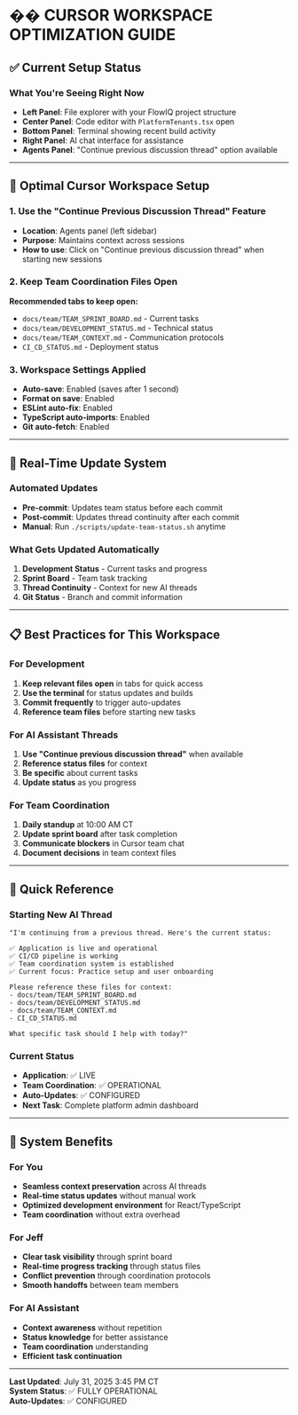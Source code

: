 # �� **CURSOR WORKSPACE OPTIMIZATION GUIDE**

## **✅ Current Setup Status**

### **What You're Seeing Right Now**
- **Left Panel**: File explorer with your FlowIQ project structure
- **Center Panel**: Code editor with `PlatformTenants.tsx` open
- **Bottom Panel**: Terminal showing recent build activity
- **Right Panel**: AI chat interface for assistance
- **Agents Panel**: "Continue previous discussion thread" option available

---

## **🎯 Optimal Cursor Workspace Setup**

### **1. Use the "Continue Previous Discussion Thread" Feature**
- **Location**: Agents panel (left sidebar)
- **Purpose**: Maintains context across sessions
- **How to use**: Click on "Continue previous discussion thread" when starting new sessions

### **2. Keep Team Coordination Files Open**
**Recommended tabs to keep open:**
- `docs/team/TEAM_SPRINT_BOARD.md` - Current tasks
- `docs/team/DEVELOPMENT_STATUS.md` - Technical status
- `docs/team/TEAM_CONTEXT.md` - Communication protocols
- `CI_CD_STATUS.md` - Deployment status

### **3. Workspace Settings Applied**
- **Auto-save**: Enabled (saves after 1 second)
- **Format on save**: Enabled
- **ESLint auto-fix**: Enabled
- **TypeScript auto-imports**: Enabled
- **Git auto-fetch**: Enabled

---

## **🔄 Real-Time Update System**

### **Automated Updates**
- **Pre-commit**: Updates team status before each commit
- **Post-commit**: Updates thread continuity after each commit
- **Manual**: Run `./scripts/update-team-status.sh` anytime

### **What Gets Updated Automatically**
1. **Development Status** - Current tasks and progress
2. **Sprint Board** - Team task tracking
3. **Thread Continuity** - Context for new AI threads
4. **Git Status** - Branch and commit information

---

## **📋 Best Practices for This Workspace**

### **For Development**
1. **Keep relevant files open** in tabs for quick access
2. **Use the terminal** for status updates and builds
3. **Commit frequently** to trigger auto-updates
4. **Reference team files** before starting new tasks

### **For AI Assistant Threads**
1. **Use "Continue previous discussion thread"** when available
2. **Reference status files** for context
3. **Be specific** about current tasks
4. **Update status** as you progress

### **For Team Coordination**
1. **Daily standup** at 10:00 AM CT
2. **Update sprint board** after task completion
3. **Communicate blockers** in Cursor team chat
4. **Document decisions** in team context files

---

## **🚨 Quick Reference**

### **Starting New AI Thread**
```
"I'm continuing from a previous thread. Here's the current status:

✅ Application is live and operational
✅ CI/CD pipeline is working
✅ Team coordination system is established
✅ Current focus: Practice setup and user onboarding

Please reference these files for context:
- docs/team/TEAM_SPRINT_BOARD.md
- docs/team/DEVELOPMENT_STATUS.md
- docs/team/TEAM_CONTEXT.md
- CI_CD_STATUS.md

What specific task should I help with today?"
```

### **Current Status**
- **Application**: ✅ LIVE
- **Team Coordination**: ✅ OPERATIONAL
- **Auto-Updates**: ✅ CONFIGURED
- **Next Task**: Complete platform admin dashboard

---

## **🎉 System Benefits**

### **For You**
- **Seamless context preservation** across AI threads
- **Real-time status updates** without manual work
- **Optimized development environment** for React/TypeScript
- **Team coordination** without extra overhead

### **For Jeff**
- **Clear task visibility** through sprint board
- **Real-time progress tracking** through status files
- **Conflict prevention** through coordination protocols
- **Smooth handoffs** between team members

### **For AI Assistant**
- **Context awareness** without repetition
- **Status knowledge** for better assistance
- **Team coordination** understanding
- **Efficient task continuation**

---

**Last Updated**: July 31, 2025 3:45 PM CT  
**System Status**: ✅ FULLY OPERATIONAL  
**Auto-Updates**: ✅ CONFIGURED
